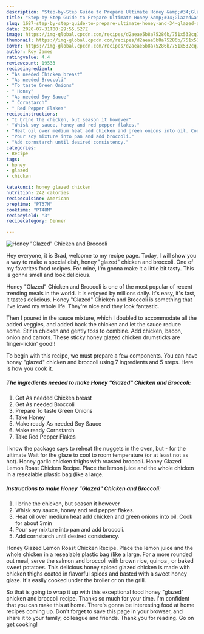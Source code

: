```yaml
---
description: "Step-by-Step Guide to Prepare Ultimate Honey &amp;#34;Glazed&amp;#34; Chicken and Broccoli"
title: "Step-by-Step Guide to Prepare Ultimate Honey &amp;#34;Glazed&amp;#34; Chicken and Broccoli"
slug: 1687-step-by-step-guide-to-prepare-ultimate-honey-and-34-glazed-and-34-chicken-and-broccoli
date: 2020-07-31T00:29:55.527Z
image: https://img-global.cpcdn.com/recipes/d2aeae5b8a75286b/751x532cq70/honey-glazed-chicken-and-broccoli-recipe-main-photo.jpg
thumbnail: https://img-global.cpcdn.com/recipes/d2aeae5b8a75286b/751x532cq70/honey-glazed-chicken-and-broccoli-recipe-main-photo.jpg
cover: https://img-global.cpcdn.com/recipes/d2aeae5b8a75286b/751x532cq70/honey-glazed-chicken-and-broccoli-recipe-main-photo.jpg
author: Roy James
ratingvalue: 4.4
reviewcount: 19533
recipeingredient:
- "As needed Chicken breast"
- "As needed Broccoli"
- "To taste Green Onions"
- " Honey"
- "As needed Soy Sauce"
- " Cornstarch"
- " Red Pepper Flakes"
recipeinstructions:
- "I brine the chicken, but season it however"
- "Whisk soy sauce, honey and red pepper flakes."
- "Heat oil over medium heat add chicken and green onions into oil. Cook for about 3min"
- "Pour soy mixture into pan and add broccoli."
- "Add cornstarch until desired consistency."
categories:
- Recipe
tags:
- honey
- glazed
- chicken

katakunci: honey glazed chicken 
nutrition: 242 calories
recipecuisine: American
preptime: "PT37M"
cooktime: "PT48M"
recipeyield: "3"
recipecategory: Dinner

---
```



![Honey &#34;Glazed&#34; Chicken and Broccoli](https://img-global.cpcdn.com/recipes/d2aeae5b8a75286b/751x532cq70/honey-glazed-chicken-and-broccoli-recipe-main-photo.jpg)

Hey everyone, it is Brad, welcome to my recipe page. Today, I will show you a way to make a special dish, honey &#34;glazed&#34; chicken and broccoli. One of my favorites food recipes. For mine, I'm gonna make it a little bit tasty. This is gonna smell and look delicious.

Honey &#34;Glazed&#34; Chicken and Broccoli is one of the most popular of recent trending meals in the world. It is enjoyed by millions daily. It's easy, it's fast, it tastes delicious. Honey &#34;Glazed&#34; Chicken and Broccoli is something that I've loved my whole life. They're nice and they look fantastic.

Then I poured in the sauce mixture, which I doubled to accommodate all the added veggies, and added back the chicken and let the sauce reduce some. Stir in chicken and gently toss to combine. Add chicken, bacon, onion and carrots. These sticky honey glazed chicken drumsticks are finger-lickin&#39; good!!


To begin with this recipe, we must prepare a few components. You can have honey &#34;glazed&#34; chicken and broccoli using 7 ingredients and 5 steps. Here is how you cook it.

<!--inarticleads1-->

##### The ingredients needed to make Honey &#34;Glazed&#34; Chicken and Broccoli:

1. Get As needed Chicken breast
1. Get As needed Broccoli
1. Prepare To taste Green Onions
1. Take  Honey
1. Make ready As needed Soy Sauce
1. Make ready  Cornstarch
1. Take  Red Pepper Flakes


I know the package says to reheat the nuggets in the oven, but - for the ultimate Wait for the glaze to cool to room temperature (or at least not as hot). Honey garlic chicken thighs with roasted broccoli. Honey Glazed Lemon Roast Chicken Recipe. Place the lemon juice and the whole chicken in a resealable plastic bag (like a large. 

<!--inarticleads2-->

##### Instructions to make Honey &#34;Glazed&#34; Chicken and Broccoli:

1. I brine the chicken, but season it however
1. Whisk soy sauce, honey and red pepper flakes.
1. Heat oil over medium heat add chicken and green onions into oil. Cook for about 3min
1. Pour soy mixture into pan and add broccoli.
1. Add cornstarch until desired consistency.


Honey Glazed Lemon Roast Chicken Recipe. Place the lemon juice and the whole chicken in a resealable plastic bag (like a large. For a more rounded out meal, serve the salmon and broccoli with brown rice, quinoa , or baked sweet potatoes. This delicious honey spiced glazed chicken is made with chicken thighs coated in flavorful spices and basted with a sweet honey glaze. It&#39;s easily cooked under the broiler or on the grill. 

So that is going to wrap it up with this exceptional food honey &#34;glazed&#34; chicken and broccoli recipe. Thanks so much for your time. I'm confident that you can make this at home. There's gonna be interesting food at home recipes coming up. Don't forget to save this page in your browser, and share it to your family, colleague and friends. Thank you for reading. Go on get cooking!
